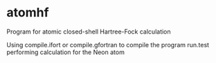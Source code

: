 # atomhf
Program for atomic closed-shell Hartree-Fock calculation

Using compile.ifort or compile.gfortran to compile the program
run.test performing calculation for the Neon atom
